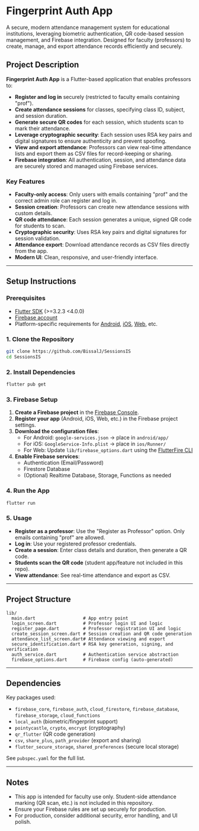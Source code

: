# Fingerprint Auth App

A secure, modern attendance management system for educational institutions, leveraging biometric authentication, QR code-based session management, and Firebase integration. Designed for faculty (professors) to create, manage, and export attendance records efficiently and securely.

## Project Description

**Fingerprint Auth App** is a Flutter-based application that enables professors to:

- **Register and log in** securely (restricted to faculty emails containing "prof").
- **Create attendance sessions** for classes, specifying class ID, subject, and session duration.
- **Generate secure QR codes** for each session, which students scan to mark their attendance.
- **Leverage cryptographic security**: Each session uses RSA key pairs and digital signatures to ensure authenticity and prevent spoofing.
- **View and export attendance**: Professors can view real-time attendance lists and export them as CSV files for record-keeping or sharing.
- **Firebase integration**: All authentication, session, and attendance data are securely stored and managed using Firebase services.

### Key Features

- **Faculty-only access**: Only users with emails containing "prof" and the correct admin role can register and log in.
- **Session creation**: Professors can create new attendance sessions with custom details.
- **QR code attendance**: Each session generates a unique, signed QR code for students to scan.
- **Cryptographic security**: Uses RSA key pairs and digital signatures for session validation.
- **Attendance export**: Download attendance records as CSV files directly from the app.
- **Modern UI**: Clean, responsive, and user-friendly interface.

---

## Setup Instructions

### Prerequisites

- [Flutter SDK](https://flutter.dev/docs/get-started/install) (>=3.2.3 <4.0.0)
- [Firebase account](https://firebase.google.com/)
- Platform-specific requirements for [Android](https://docs.flutter.dev/get-started/install), [iOS](https://docs.flutter.dev/get-started/install/macos), [Web](https://docs.flutter.dev/platform-integration/web), etc.

### 1. Clone the Repository

```bash
git clone https://github.com/BissalJ/SessionsIS
cd SessionsIS
```

### 2. Install Dependencies

```bash
flutter pub get
```

### 3. Firebase Setup

1. **Create a Firebase project** in the [Firebase Console](https://console.firebase.google.com/).
2. **Register your app** (Android, iOS, Web, etc.) in the Firebase project settings.
3. **Download the configuration files**:
   - For Android: `google-services.json` → place in `android/app/`
   - For iOS: `GoogleService-Info.plist` → place in `ios/Runner/`
   - For Web: Update `lib/firebase_options.dart` using the [FlutterFire CLI](https://firebase.flutter.dev/docs/cli/)
4. **Enable Firebase services**:
   - Authentication (Email/Password)
   - Firestore Database
   - (Optional) Realtime Database, Storage, Functions as needed

### 4. Run the App

```bash
flutter run
```

### 5. Usage

- **Register as a professor**: Use the "Register as Professor" option. Only emails containing "prof" are allowed.
- **Log in**: Use your registered professor credentials.
- **Create a session**: Enter class details and duration, then generate a QR code.
- **Students scan the QR code** (student app/feature not included in this repo).
- **View attendance**: See real-time attendance and export as CSV.

---

## Project Structure

```
lib/
  main.dart                  # App entry point
  login_screen.dart          # Professor login UI and logic
  register_page.dart         # Professor registration UI and logic
  create_session_screen.dart # Session creation and QR code generation
  attendance_list_screen.dart# Attendance viewing and export
  secure_identification.dart # RSA key generation, signing, and verification
  auth_service.dart          # Authentication service abstraction
  firebase_options.dart      # Firebase config (auto-generated)
```

---

## Dependencies

Key packages used:

- `firebase_core`, `firebase_auth`, `cloud_firestore`, `firebase_database`, `firebase_storage`, `cloud_functions`
- `local_auth` (biometric/fingerprint support)
- `pointycastle`, `crypto`, `encrypt` (cryptography)
- `qr_flutter` (QR code generation)
- `csv`, `share_plus`, `path_provider` (export and sharing)
- `flutter_secure_storage`, `shared_preferences` (secure local storage)

See `pubspec.yaml` for the full list.

---

## Notes

- This app is intended for faculty use only. Student-side attendance marking (QR scan, etc.) is not included in this repository.
- Ensure your Firebase rules are set up securely for production.
- For production, consider additional security, error handling, and UI polish.
